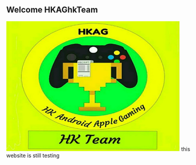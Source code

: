 ## Welcome HKAGhkTeam
<img src="IMG_20190127_184038.jpg" width="460" height="345">
this website is still testing








